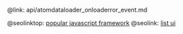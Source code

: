 @link: api/atomdataloader_onloaderror_event.md

@seolinktop: [popular javascript framework](https://webix.com)
@seolink: [list ui](https://webix.com/widget/list/)